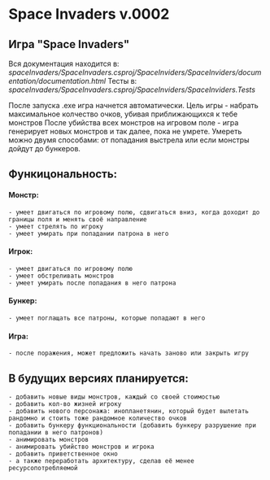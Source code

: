 Space Invaders v.0002
====================================

Игра "Space Invaders"
------------------------------------
Вся документация находится в: _spaceInvaders/SpaceInvaders.csproj/SpaceInviders/SpaceInviders/documentation/documentation.html_
Тесты в: _spaceInvaders/SpaceInvaders.csproj/SpaceInviders/SpaceInviders.Tests_

После запуска .exe игра начнется автоматически. Цель игры - набрать максимальное колчество очков, убивая приближающихся к тебе монстров
После убийства всех монстров на игровом поле - игра генерирует новых монстров и так далее, пока не умрете. Умереть можно двумя способами: от попадания выстрела или если монстры дойдут до бункеров.

Функицональность:
-------------------------------------
  #### Монстр:
    - умеет двигаться по игровому полю, сдвигаться вниз, когда доходит до границы поля и менять своё направление
    - умеет стрелять по игроку
    - умеет умирать при попадании патрона в него
  #### Игрок:
    - умеет двигаться по игровому полю
    - умеет обстреливать монстров
    - умеет умирать после попадания в него патрона
  #### Бункер:
    - умеет поглащать все патроны, которые попадают в него
  #### Игра:
    - после поражения, может предложить начать заново или закрыть игру
   
В будущих версиях планируется:
-------------------------------------
    - добавить новые виды монстров, каждый со своей стоимостью
    - добавить кол-во жизней игроку
    - добавить нового персонажа: инопланетянин, который будет вылетать рандомно и стоить тоже рандомное количество очков
    - добавить бункеру функциональности (добавить бункеру разрушение при попадании в него патронов)
    - анимировать монстров
    - анимировать убийство монстров и игрока
    - добавить приветственное окно
    - а также переработать архитектуру, сделав её менее ресурсопотребляемой
    
    
    
    


